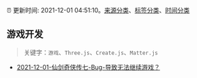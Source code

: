 :alarm_clock: 更新时间: 2021-12-01 04:51:10。[来源分类](../README.md)、[标签分类](../TAGS.md)、[时间分类](../TIMELINE.md)

## 游戏开发


> 关键字：`游戏`、`Three.js`、`Create.js`、`Matter.js`



- [2021-12-01-仙剑奇侠传七-Bug-导致无法继续游戏？](https://www.v2ex.com/t/819260) 